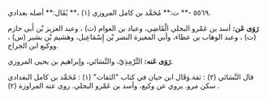 ٥٥٦٩ -** ت:** مُحَمَّد بن كامل المروزي (١) ،** يُقَال:** أصله بغدادي.

**رَوَى عَن:** أسد بن عَمْرو البجلي الْقَاضِي، وعباد بن العوام (ت) ، وعبد العزيز بْن أَبي حازم (ت) ، وعبد الوهاب بن عطاء، وأبي المغيرة النضر بْن إِسْمَاعِيل، وهشيم بْن بشير (س) ، ووكيع ابن الجراح.

**رَوَى عَنه:** التِّرْمِذِيّ، والنَّسَائي، وإبراهيم بن يحيى المروزي.

قال النَّسَائي (٢) : ثقة.وَقَال ابن حبان في كتاب "الثقات" (١) : مُحَمَّد بن كامل البغدادي سكن مرو. يروي عن وكيع، وأسد بن عَمْرو البجلي. روى عنه المراوزة (٢) .